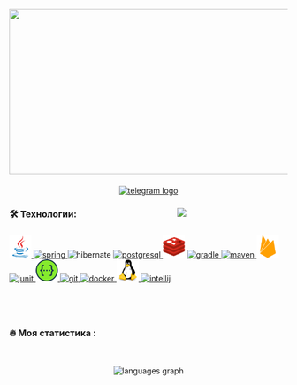 <br clear="both">

<div align="center">
  <img height="300" width="600" src="https://user-images.githubusercontent.com/74038190/225813708-98b745f2-7d22-48cf-9150-083f1b00d6c9.gif"  />
</div>


<div align="center">
<br/>
  <a href="https://t.me/OxIIIIIIIIIIII" target="_blank">
    <img src="https://img.shields.io/static/v1?message=Telegram&logo=telegram&label=&color=2CA5E0&logoColor=white&labelColor=&style=for-the-badge" height="25" alt="telegram logo"  />
  </a>
</div>

###
<img align='right' src='https://user-images.githubusercontent.com/5713670/87202985-820dcb80-c2b6-11ea-9f56-7ec461c497c3.gif' width='200'>

<h3 align="left">🛠 Технологии:</h3>

###

<div align="left">

  <!-- Языки и платформы -->
  <a href="https://www.java.com" target="_blank">
    <img src="https://raw.githubusercontent.com/devicons/devicon/master/icons/java/java-original.svg" alt="java" width="40" height="40"/>
  </a>

  <!-- Фреймворки и библиотеки -->
  <a href="https://spring.io/" target="_blank">
    <img src="https://www.vectorlogo.zone/logos/springio/springio-icon.svg" alt="spring" width="40" height="40"/>
  </a>
  <img src="https://cdn.jsdelivr.net/gh/devicons/devicon@latest/icons/hibernate/hibernate-original.svg" alt="hibernate" width="40" height="40"/>

  <!-- Базы данных и кэш -->
  <a href="https://www.postgresql.org/" target="_blank">
    <img src="https://cdn.jsdelivr.net/gh/devicons/devicon@latest/icons/postgresql/postgresql-original.svg" alt="postgresql" width="40" height="40"/>
  </a>
  <img src="https://raw.githubusercontent.com/devicons/devicon/master/icons/redis/redis-original.svg" alt="redis" width="40" height="40"/>

  <!-- Инструменты сборки -->
  <a href="https://gradle.org/" target="_blank">
    <img src="https://www.svgrepo.com/show/353831/gradle.svg" alt="gradle" width="40" height="40"/>
  </a>
  <a href="https://maven.apache.org/" target="_blank">
    <img src="https://www.vectorlogo.zone/logos/apache_maven/apache_maven-icon.svg" alt="maven" width="40" height="40"/>
  </a>

  <!-- Облачные и бекенд-сервисы -->
  <a href="https://firebase.google.com/" target="_blank">
    <img src="https://raw.githubusercontent.com/devicons/devicon/master/icons/firebase/firebase-plain.svg" alt="firebase" width="40" height="40"/>
  </a>

  <!-- Тестирование и документация -->
  <a href="https://junit.org/junit5/" target="_blank">
    <img src="https://cdn.jsdelivr.net/gh/devicons/devicon/icons/junit/junit-original.svg" alt="junit" width="40" height="40"/>
  </a>
  <a href="https://swagger.io/" target="_blank">
    <img src="https://raw.githubusercontent.com/devicons/devicon/master/icons/swagger/swagger-original.svg" alt="swagger" width="40" height="40"/>
  </a>

  <!-- Инструменты разработки -->
  <a href="https://git-scm.com/" target="_blank">
    <img src="https://www.vectorlogo.zone/logos/git-scm/git-scm-icon.svg" alt="git" width="40" height="40"/>
  </a>
  <a href="https://www.docker.com/" target="_blank">
    <img src="https://cdn.jsdelivr.net/gh/devicons/devicon@latest/icons/docker/docker-original.svg" alt="docker" width="40" height="40"/>
  </a>
  <a href="https://www.linux.org/" target="_blank">
    <img src="https://raw.githubusercontent.com/devicons/devicon/master/icons/linux/linux-original.svg" alt="linux" width="40" height="40"/>
  </a>
  <a href="https://www.jetbrains.com/idea/" target="_blank">
    <img src="https://cdn.jsdelivr.net/gh/devicons/devicon@latest/icons/intellij/intellij-original.svg" alt="intellij" width="40" height="40"/>
  </a>

</div>


###
<br/>
<br/>
<h3 align="left">🔥   Моя статистика :</h3>

<br/>
<br/>
<div align="center">
  <img src="https://github-readme-stats.vercel.app/api/top-langs?username=syncline139&locale=en&hide_title=false&layout=compact&card_width=320&langs_count=5&theme=dracula&hide_border=false&order=2" height="150" alt="languages graph"  />
</div>

###

